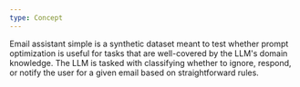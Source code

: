 ```yaml
---
type: Concept
---
```


Email assistant simple is a synthetic dataset meant to test whether prompt optimization is useful for tasks that are well-covered by the LLM's domain knowledge. The LLM is tasked with classifying whether to ignore, respond, or notify the user for a given email based on straightforward rules.
